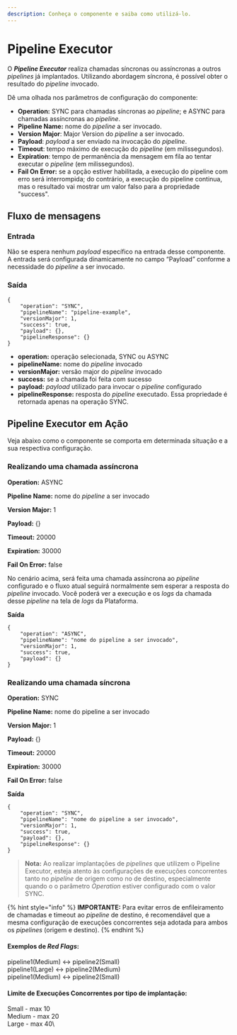```yaml
---
description: Conheça o componente e saiba como utilizá-lo.
---
```


# Pipeline Executor

O _**Pipeline Executor**_ realiza chamadas síncronas ou assíncronas a outros _pipelines_ já implantados. Utilizando abordagem síncrona, é possível obter o resultado do _pipeline_ invocado.

Dê uma olhada nos parâmetros de configuração do componente:

* **Operation:** SYNC para chamadas síncronas ao _pipeline_; e ASYNC para chamadas assíncronas ao _pipeline_.
* **Pipeline Name:** nome do _pipeline_ a ser invocado.
* **Version Major**: Major Version do _pipeline_ a ser invocado.
* **Payload**: _payload_ a ser enviado na invocação do _pipeline_.
* **Timeout**: tempo máximo de execução do _pipeline_ (em milissegundos).
* **Expiration**: tempo de permanência da mensagem em fila ao tentar executar o _pipeline_ (em milissegundos).
* **Fail On Error:** se a opção estiver habilitada, a execução do pipeline com erro será interrompida; do contrário, a execução do pipeline continua, mas o resultado vai mostrar um valor falso para a propriedade "success".

## Fluxo de mensagens <a href="#fluxo-de-mensagens" id="fluxo-de-mensagens"></a>

### Entrada <a href="#entrada" id="entrada"></a>

Não se espera nenhum _payload_ específico na entrada desse componente. A entrada será configurada dinamicamente no campo “Payload” conforme a necessidade do _pipeline_ a ser invocado.

### Saída <a href="#sada" id="sada"></a>

```
{
    "operation": "SYNC",
    "pipelineName": "pipeline-example",
    "versionMajor": 1,
    "success": true,
    "payload": {},
    "pipelineResponse": {}
}
```

* **operation:** operação selecionada, SYNC ou ASYNC
* **pipelineName:** nome do _pipeline_ invocado
* **versionMajor:** versão major do _pipeline_ invocado
* **success:** se a chamada foi feita com sucesso
* **payload:** _payload_ utilizado para invocar o _pipeline_ configurado
* **pipelineResponse:** resposta do _pipeline_ executado. Essa propriedade é retornada apenas na operação SYNC.

## Pipeline Executor em Ação <a href="#pipeline-executor-em-ao" id="pipeline-executor-em-ao"></a>

Veja abaixo como o componente se comporta em determinada situação e a sua respectiva configuração.

### **Realizando uma chamada assíncrona**

**Operation:** ASYNC

**Pipeline Name:** nome do _pipeline_ a ser invocado

**Version Major:** 1

**Payload:** {}

**Timeout:** 20000

**Expiration:** 30000

**Fail On Error:** false

No cenário acima, será feita uma chamada assíncrona ao _pipeline_ configurado e o fluxo atual seguirá normalmente sem esperar a resposta do _pipeline_ invocado. Você poderá ver a execução e os _logs_ da chamada desse _pipeline_ na tela de _logs_ da Plataforma.

**Saída**

```
{
    "operation": "ASYNC",
    "pipelineName": "nome do pipeline a ser invocado",
    "versionMajor": 1,
    "success": true,
    "payload": {}
}
```

### **Realizando uma chamada síncrona**

**Operation:** SYNC

**Pipeline Name:** nome do pipeline a ser invocado

**Version Major:** 1

**Payload:** {}

**Timeout:** 20000

**Expiration:** 30000

**Fail On Error:** false

**Saída**

```
{
    "operation": "SYNC",
    "pipelineName": "nome do pipeline a ser invocado",
    "versionMajor": 1,
    "success": true,
    "payload": {},
    "pipelineResponse": {}
}
```

> **Nota:** Ao realizar implantações de _pipelines_ que utilizem o Pipeline Executor, esteja atento às configurações de execuções concorrentes tanto no _pipeline_ de origem como no de destino, especialmente quando o  o parâmetro _Operation_ estiver configurado com o valor SYNC.

{% hint style="info" %}
**IMPORTANTE:** Para evitar erros de enfileiramento de chamadas e timeout ao _pipeline_ de destino, é recomendável que a mesma configuração de execuções concorrentes seja adotada para ambos os _pipelines_ (origem e destino).
{% endhint %}

#### **Exemplos de **_**Red Flags**_**:**

pipeline1(Medium) <-> pipeline2(Small)\
pipeline1(Large) <-> pipeline2(Medium)\
pipeline1(Medium) <-> pipeline2(Small)

#### **Limite de Execuções Concorrentes por tipo de implantação:**

Small - max 10\
Medium - max 20\
Large - max 40\



